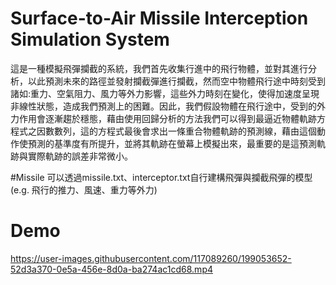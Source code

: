 # Surface-to-Air Missile Interception Simulation System
這是一種模擬飛彈攔截的系統，我們首先收集行進中的飛行物體，並對其進行分析，以此預測未來的路徑並發射攔截彈進行攔截，然而空中物體飛行途中時刻受到諸如:重力、空氣阻力、風力等外力影響，這些外力時刻在變化，使得加速度呈現非線性狀態，造成我們預測上的困難。因此，我們假設物體在飛行途中，受到的外力作用會逐漸趨於穩態，藉由使用回歸分析的方法我們可以得到最逼近物體軌跡方程式之因數數列，這的方程式最後會求出一條重合物體軌跡的預測線，藉由這個動作使預測的基準度有所提升，並將其軌跡在螢幕上模擬出來，最重要的是這預測軌跡與實際軌跡的誤差非常微小。

#Missile
可以透過missile.txt、interceptor.txt自行建構飛彈與攔截飛彈的模型(e.g. 飛行的推力、風速、重力等外力)

# Demo
https://user-images.githubusercontent.com/117089260/199053652-52d3a370-0e5a-456e-8d0a-ba274ac1cd68.mp4

